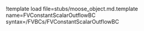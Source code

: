 !template load file=stubs/moose_object.md.template name=FVConstantScalarOutflowBC syntax=/FVBCs/FVConstantScalarOutflowBC